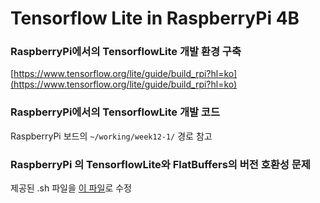 # Tensorflow Lite in RaspberryPi 4B

### RaspberryPi에서의 TensorflowLite 개발 환경 구축
[https://www.tensorflow.org/lite/guide/build_rpi?hl=ko](https://www.tensorflow.org/lite/guide/build_rpi?hl=ko)

### RaspberryPi에서의 TensorflowLite 개발 코드
RaspberryPi 보드의 `~/working/week12-1/` 경로 참고

### RaspberryPi 의 TensorflowLite와 FlatBuffers의 버전 호환성 문제
제공된 .sh 파일을 [이 파일](./installScript/modified_tensorflow_2.6.0_install.sh)로 수정
